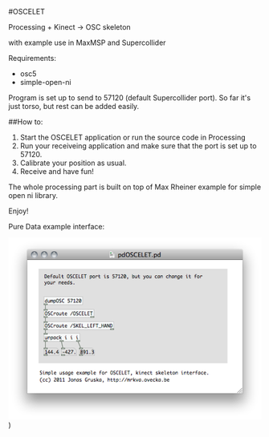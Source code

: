 #OSCELET

Processing + Kinect -> OSC skeleton

with example use in MaxMSP and Supercollider

Requirements:

* osc5
* simple-open-ni

Program is set up to send to 57120 (default Supercollider port). So far it's just torso, but rest can be added easily.

##How to:
1. Start the OSCELET application or run the source code in Processing
2. Run your receiveing application and make sure that the port is set up to 57120.
3. Calibrate your position as usual.
4. Receive and have fun!

The whole processing part is built on top of Max Rheiner example for simple open ni library.

Enjoy!

Pure Data example interface:

![Pure Data example interface](https://github.com/mrkva/OSCELET/raw/master/PureData/PureData.png))
